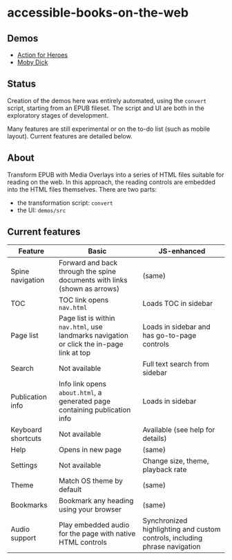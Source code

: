# accessible-books-on-the-web

## Demos

* [Action for Heroes](https://daisy.github.io/accessible-books-on-the-web/demos/action_for_heroes_epub)
* [Moby Dick](https://daisy.github.io/accessible-books-on-the-web/demos/moby-dick)

## Status

Creation of the demos here was entirely automated, using the `convert` script, starting from an EPUB fileset. The script and UI are both in the exploratory stages of development.

Many features are still experimental or on the to-do list (such as mobile layout). Current features are detailed below.

## About 
Transform EPUB with Media Overlays into a series of HTML files suitable for reading on the web. In this approach, the reading controls are embedded into the HTML files themselves. There are two parts: 
* the transformation script: `convert`
* the UI: `demos/src`

## Current features

| Feature | Basic | JS-enhanced |
|---------|-------|-------------|
| Spine navigation | Forward and back through the spine documents with links (shown as arrows) | (same) | 
| TOC | TOC link opens `nav.html`| Loads TOC in sidebar | 
| Page list | Page list is within `nav.html`, use landmarks navigation or click the in-page link at top | Loads in sidebar and has go-to-page controls | 
| Search | Not available | Full text search from sidebar |
| Publication info | Info link opens `about.html`, a generated page containing publication info | Loads in sidebar |
| Keyboard shortcuts | Not available | Available (see help for details) | 
| Help | Opens in new page | (same) |
| Settings | Not available | Change size, theme, playback rate |
| Theme | Match OS theme by default | (same) |
| Bookmarks | Bookmark any heading using your browser | (same) |
| Audio support | Play embedded audio for the page with native HTML controls | Synchronized highlighting and custom controls, including phrase navigation|



